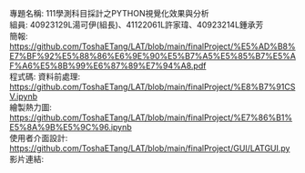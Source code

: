 專題名稱: 111學測科目採計之PYTHON視覺化效果與分析  
組員: 40923129L湯可伊(組長)、41122061L許家瑋、40923214L鍾承芳  
簡報: https://github.com/ToshaETang/LAT/blob/main/finalProject/%E5%AD%B8%E7%BF%92%E5%88%86%E6%9E%90%E5%B7%A5%E5%85%B7%E5%AF%A6%E5%8B%99%E6%87%89%E7%94%A8.pdf  
程式碼: 
  資料前處理: https://github.com/ToshaETang/LAT/blob/main/finalProject/%E8%B7%91CSV.ipynb  
  繪製熱力圖: https://github.com/ToshaETang/LAT/blob/main/finalProject/%E7%86%B1%E5%8A%9B%E5%9C%96.ipynb  
  使用者介面設計: https://github.com/ToshaETang/LAT/blob/main/finalProject/GUI/LATGUI.py  
影片連結:  
